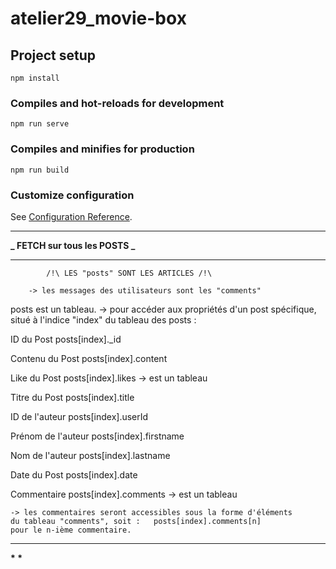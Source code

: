 # atelier29_movie-box

## Project setup

```
npm install
```

### Compiles and hot-reloads for development

```
npm run serve
```

### Compiles and minifies for production

```
npm run build
```

### Customize configuration

See [Configuration Reference](https://cli.vuejs.org/config/).

---

**_ FETCH sur tous les POSTS _**

---

    		/!\ LES "posts" SONT LES ARTICLES /!\

    	-> les messages des utilisateurs sont les "comments"

posts est un tableau.
-> pour accéder aux propriétés d'un post spécifique,
situé à l'indice "index" du tableau des posts :

ID du Post posts[index].\_id

Contenu du Post posts[index].content

Like du Post posts[index].likes -> est un tableau

Titre du Post posts[index].title

ID de l'auteur posts[index].userId

Prénom de l'auteur posts[index].firstname

Nom de l'auteur posts[index].lastname

Date du Post posts[index].date

Commentaire posts[index].comments -> est un tableau

    -> les commentaires seront accessibles sous la forme d'éléments
    du tableau "comments", soit :	posts[index].comments[n]
    pour le n-ième commentaire.

---

**\* \***
